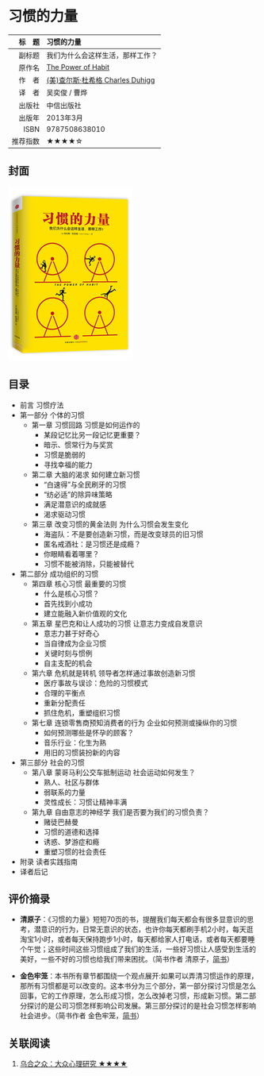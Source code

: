 # 习惯的力量 #

|  标　题 | 习惯的力量                                    |
| ---: | :--------------------------------------- |
|  副标题 | 我们为什么会这样生活，那样工作？                         |
|  原作名 | [The Power of Habit](https://en.wikipedia.org/wiki/The_Power_of_Habit) |
|  作　者 | [(美)查尔斯·杜希格 Charles Duhigg](https://en.wikipedia.org/wiki/Charles_Duhigg) |
|  译　者 | 吴奕俊 / 曹烨                                 |
|  出版社 | 中信出版社                                    |
|  出版年 | 2013年3月                                  |
| ISBN | 9787508638010                            |
| 推荐指数 | ★★★★☆                                    |

## 封面 ##
![习惯的力量：我们为什么会这样生活，那样工作？](../assets/covers/the-power-of-habit---citicpress-2013.png "习惯的力量：我们为什么会这样生活，那样工作？")

## 目录 ##
+ 前言 习惯疗法
+ 第一部分 个体的习惯
  - 第一章 习惯回路 习惯是如何运作的
    * 某段记忆比另一段记忆更重要？
    * 暗示、惯常行为与奖赏
    * 习惯是脆弱的
    * 寻找幸福的能力
  - 第二章 大脑的渴求 如何建立新习惯
    * “白速得”与全民刷牙的习惯
    * “纺必适”的除异味策略
    * 满足潜意识的成就感
    * 渴求驱动习惯
  - 第三章 改变习惯的黄金法则 为什么习惯会发生变化
    * 海盗队：不是要创造新习惯，而是改变球员的旧习惯
    * 匿名戒酒社：是习惯还是成瘾？
    * 你眼睛看着哪里？
    * 习惯不能被消除，只能被替代
+ 第二部分 成功组织的习惯
  - 第四章 核心习惯 最重要的习惯
    * 什么是核心习惯？
    * 首先找到小成功
    * 建立能融入新价值观的文化
  - 第五章 星巴克和让人成功的习惯 让意志力变成自发意识
    * 意志力甚于好奇心
    * 当自律成为企业习惯
    * 关键时刻与惯例
    * 自主支配的机会
  - 第六章 危机就是转机 领导者怎样通过事故创造新习惯
    * 医疗事故与误诊：危险的习惯模式
    * 合理的平衡点
    * 重新分配责任
    * 抓住危机，重塑组织习惯
  - 第七章 连锁零售商预知消费者的行为 企业如何预测或操纵你的习惯
    * 如何预测哪些是怀孕的顾客？
    * 音乐行业：化生为熟
    * 用旧的习惯装扮新的内容
+ 第三部分 社会的习惯
  - 第八章 蒙哥马利公交车抵制运动 社会运动如何发生？
    * 熟人、社区与群体
    * 弱联系的力量
    * 灵性成长：习惯让精神丰满
  - 第九章 自由意志的神经学 我们是否要为我们的习惯负责？
    * 赌徒巴赫曼
    * 习惯的道德和选择
    * 诱惑、梦游症和瘾
    * 重塑习惯的社会责任
+ 附录 读者实践指南
+ 译者后记

## 评价摘录 ##

+ **清原子**：《习惯的力量》短短70页的书，提醒我们每天都会有很多显意识的思考，潜意识的行为，日常无意识的状态，也许你每天都刷手机2小时，每天逛淘宝1小时，或者每天保持跑步1小时，每天都给家人打电话，或者每天都要睡个午觉；这些时间这些习惯组成了我们的生活，一些好习惯让人感受到生活的美好，一些不好的习惯也给我们带来困扰。（简书作者 清原子，[简书](http://www.jianshu.com/p/f939528d77ac)）

+ **金色牢笼**：本书所有章节都围绕一个观点展开:如果可以弄清习惯运作的原理，那所有习惯都是可以改变的。这本书分为三个部分，第一部分探讨习惯是怎么回事，它的工作原理，怎么形成习惯，怎么改掉老习惯，形成新习惯。第二部分探讨的是公司习惯怎样影响公司发展。第三部分探讨的是社会习惯怎样影响社会进步。（简书作者 金色牢笼，[简书](http://www.jianshu.com/p/d8faf8a53527)）

## 关联阅读 ##
1. [乌合之众：大众心理研究 ★★★★](../psychology/a-study-of-the-popular-mind---cctpress-2014.md	"乌合之众：大众心理研究")